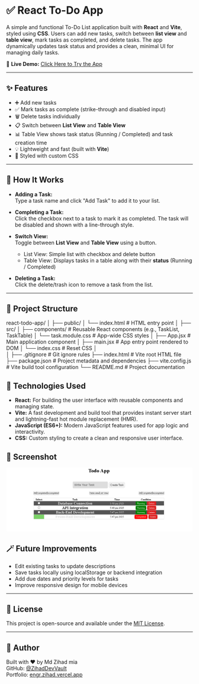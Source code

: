 # ✅ React To-Do App

A simple and functional To-Do List application built with **React** and **Vite**, styled using **CSS**. Users can add new tasks, switch between **list view** and **table view**, mark tasks as completed, and delete tasks. The app dynamically updates task status and provides a clean, minimal UI for managing daily tasks.

🔗 **Live Demo:** [Click Here to Try the App](https://zihaddevvault.github.io/To-Do-App/)  


---

## ✨ Features

- ➕ Add new tasks
- ✅ Mark tasks as complete (strike-through and disabled input)
- 🗑️ Delete tasks individually
- 📋 Switch between **List View** and **Table View**
- 📊 Table View shows task status (Running / Completed) and task creation time  
- 💡 Lightweight and fast (built with **Vite**)
- 🎨 Styled with custom CSS

---

## 🧪 How It Works

- **Adding a Task:**  
  Type a task name and click "Add Task" to add it to your list.

- **Completing a Task:**  
  Click the checkbox next to a task to mark it as completed. The task will be disabled and shown with a line-through style.

- **Switch View:**  
  Toggle between **List View** and **Table View** using a button.  
  - List View: Simple list with checkbox and delete button  
  - Table View: Displays tasks in a table along with their **status** (Running / Completed)

- **Deleting a Task:**  
  Click the delete/trash icon to remove a task from the list.

---

## 📁 Project Structure

react-todo-app/
│
├── public/
│   └── index.html              # HTML entry point
│
├── src/
│   ├── components/             # Reusable React components (e.g., TaskList, TaskTable)
    │   └── task.module.css     # App-wide CSS styles
│   ├── App.jsx                 # Main application component
│   ├── main.jsx                # App entry point rendered to DOM
│   └── index.css               # Reset CSS
│                  
│
├── .gitignore                  # Git ignore rules
├── index.html                  # Vite root HTML file
├── package.json                # Project metadata and dependencies
├── vite.config.js              # Vite build tool configuration
└── README.md                   # Project documentation

## 🧰 Technologies Used

- **React:** For building the user interface with reusable components and managing state.  
- **Vite:** A fast development and build tool that provides instant server start and lightning-fast hot module replacement (HMR).  
- **JavaScript (ES6+):** Modern JavaScript features used for app logic and interactivity.  
- **CSS:** Custom styling to create a clean and responsive user interface.



## 📸 Screenshot

![App Screenshot](./src/assets/AppPhoto.png)  




## 🪄 Future Improvements

- Edit existing tasks to update descriptions  
- Save tasks locally using localStorage or backend integration  
- Add due dates and priority levels for tasks  
- Improve responsive design for mobile devices  

---

## 📜 License

This project is open-source and available under the [MIT License](LICENSE).

---

## 🙌 Author

Built with ❤️ by Md Zihad mia  
GitHub: [@ZihadDevVault](https://github.com/ZihadDevVault)  
Portfolio: [engr.zihad.vercel.app](engr.zihad.vercel.app)
